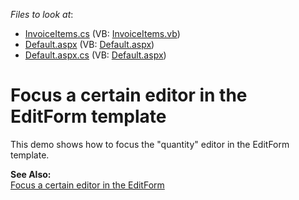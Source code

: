 <!-- default file list -->
*Files to look at*:

* [InvoiceItems.cs](./CS/App_Code/InvoiceItems.cs) (VB: [InvoiceItems.vb](./VB/App_Code/InvoiceItems.vb))
* [Default.aspx](./CS/Default.aspx) (VB: [Default.aspx](./VB/Default.aspx))
* [Default.aspx.cs](./CS/Default.aspx.cs) (VB: [Default.aspx](./VB/Default.aspx))
<!-- default file list end -->
# Focus a certain editor in the EditForm template


<p>This demo shows how to focus the "quantity" editor in the EditForm template.</p><p><strong>See Also:</strong><br />
<a href="https://www.devexpress.com/Support/Center/p/E43">Focus a certain editor in the EditForm</a></p>

<br/>



